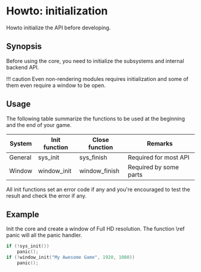 # Howto: initialization

Howto initialize the API before developing.

## Synopsis

Before using the core, you need to initialize the subsystems and internal
backend API.

!!! caution
    Even non-rendering modules requires initialization and some of them even
    require a window to be open.

## Usage

The following table summarize the functions to be used at the beginning and
the end of your game.

| System  | Init function    | Close function     | Remarks                |
|---------|------------------|--------------------|------------------------|
| General | sys_init         | sys_finish         | Required for most API  |
| Window  | window_init      | window_finish      | Required by some parts |

All init functions set an error code if any and you're encouraged to test the
result and check the error if any.

## Example

Init the core and create a window of Full HD resolution. The function \ref
panic will all the panic handler.

```c
if (!sys_init())
	panic();
if (!window_init("My Awesome Game", 1920, 1080))
	panic();
```
